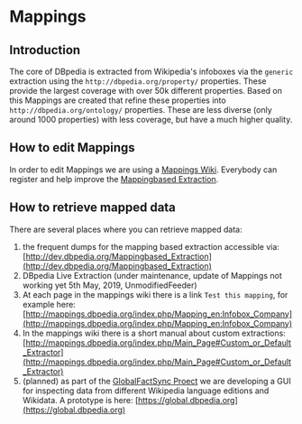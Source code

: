 # Mappings

## Introduction
The core of DBpedia is extracted from Wikipedia's infoboxes via the `generic` extraction using the `http://dbpedia.org/property/` properties. 
These provide the largest coverage with over 50k different properties. Based on this Mappings are created that refine these properties into `http://dbpedia.org/ontology/` properties. 
These are less diverse (only around 1000 properties) with less coverage, but have a much higher quality. 

## How to edit Mappings
In order to edit Mappings we are using a [Mappings Wiki](http://mappings.dbpedia.org/). Everybody can register and help improve the [Mappingbased Extraction](http://dev.dbpedia.org/Mappingbased_Extraction).

## How to retrieve mapped data
There are several places where you can retrieve mapped data:
1. the frequent dumps for the mapping based extraction accessible via: [http://dev.dbpedia.org/Mappingbased_Extraction](http://dev.dbpedia.org/Mappingbased_Extraction)
2. DBpedia Live Extraction (under maintenance, update of Mappings not working yet 5th May, 2019, UnmodifiedFeeder)
3. At each page in the mappings wiki there is a link `Test this mapping`, for example here: [http://mappings.dbpedia.org/index.php/Mapping_en:Infobox_Company](http://mappings.dbpedia.org/index.php/Mapping_en:Infobox_Company)
4. In the mappings wiki there is a short manual about custom extractions: [http://mappings.dbpedia.org/index.php/Main_Page#Custom_or_Default_Extractor](http://mappings.dbpedia.org/index.php/Main_Page#Custom_or_Default_Extractor)
5. (planned) as part of the [GlobalFactSync Proect](https://meta.wikimedia.org/wiki/Grants:Project/DBpedia/GlobalFactSyncRE) we are developing a GUI for inspecting data from different Wikipedia language editions and Wikidata. A prototype is here: [https://global.dbpedia.org](https://global.dbpedia.org)
